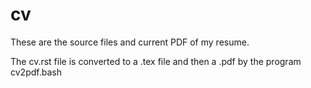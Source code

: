 cv
==

These are the source files and current PDF of my resume.

The cv.rst file is converted to a .tex file and then a
.pdf by the program cv2pdf.bash

